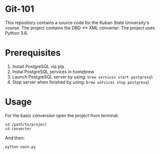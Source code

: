 
# Git-101
This repository contains a source code for the Kuban State University's course.
The project contains the DBD <-> XML converter.
The project uses Python 3.6.

# Prerequisites

1. Install PostgreSQL via pip
2. Instal PostgreSQL services in homebrew
3. Launch PostgreSQL server by using: `brew services start postgresql`
4. Stop server when finished by using: `brew services stop postgresql`

# Usage 


For the basic conversion open the project from terminal: 

    cd /path/to/project
    cd converter
And then:

    python main.py
